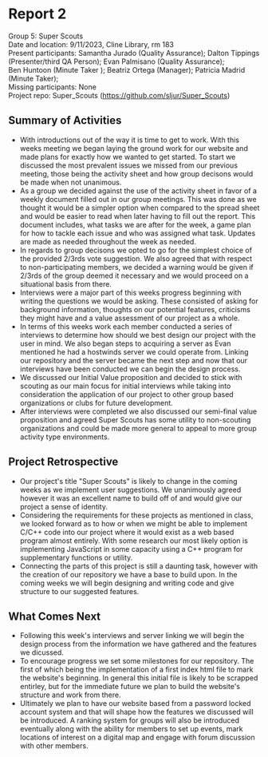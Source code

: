 # Report 2
Group 5: Super Scouts<br>
Date and location: 9/11/2023, Cline Library, rm 183<br>
Present participants: Samantha Jurado (Quality Assurance); Dalton Tippings (Presenter/third QA Person); Evan Palmisano (Quality Assurance);<br> Ben Huntoon (Minute Taker ); Beatriz Ortega (Manager); Patricia Madrid (Minute Taker);<br>
Missing participants: None<br>
Project repo: Super_Scouts (https://github.com/sljur/Super_Scouts)<br>

## Summary of Activities
- With introductions out of the way it is time to get to work. With this weeks meeting we began laying the ground work for our website and made plans for exactly how we wanted to get started. To start we discussed the most prevalent issues we missed from our previous meeting, those being the activity sheet and how group decisons would be made when not unanimous.
- As a group we decided against the use of the activity sheet in favor of a weekly document filled out in our group meetings. This was done as we thought it would be a simpler option when compared to the spread sheet and would be easier to read when later having to fill out the report. This document includes, what tasks we are after for the week, a game plan for how to tackle each issue and who was assigned what task. Updates are made as needed throughout the week as needed.
- In regards to group decisons we opted to go for the simplest choice of the provided 2/3rds vote suggestion. We also agreed that with respect to non-participating members, we decided a warning would be given if 2/3rds of the group deemed it necessary and we would proceed on a situational basis from there.
- Interviews were a major part of this weeks progress beginning with writing the questions we would be asking. These consisted of asking for background information, thoughts on our potential features, criticisms they might have and a value assessment of our project as a whole.
- In terms of this weeks work each member conducted a series of interviews to determine how should we best design our project with the user in mind. We also began steps to acquiring a server as Evan mentioned he had a hostwinds server we could operate from. Linking our repository and the server became the next step and now that our interviews have been conducted we can begin the design process.
- We discussed our Initial Value proposition and decided to stick with scouting as our main focus for initial interviews while taking into consideration the application of our project to other group based organizations or clubs for future development.
- After interviews were completed we also discussed our semi-final value proposition and agreed Super Scouts has some utility to non-scouting organizations and could be made more general to appeal to more group activity type environments.

## Project Retrospective
- Our project's title "Super Scouts" is likely to change in the coming weeks as we implement user suggestions. We unanimously agreed however it was an excellent name to build off of and would give our project a sense of identity.
- Considering the requirements for these projects as mentioned in class, we looked forward as to how or when we might be able to implement C/C++ code into our project where it would exist as a web based program almost entirely. With some research our most likely option is implementing JavaScript in some capacity using a C++ program for supplementary functions or utility.
- Connecting the parts of this project is still a daunting task, however with the creation of our repository we have a base to build upon. In the coming weeks we will begin designing and writing code and give structure to our suggested features. 

## What Comes Next
- Following this week's interviews and server linking we will begin the design process from the information we have gathered and the features we dicussed.
- To encourage progress we set some milestones for our repository. The first of which being the implementation of a first index html file to mark the website's beginning. In general this initial file is likely to be scrapped entirley, but for the immediate future we plan to build the website's structure and work from there.
- Ultimately we plan to have our website based from a password locked account system and that will shape how the features we discussed will be introduced. A ranking system for groups will also be introduced eventually along with the ability for members to set up events, mark locations of interest on a digital map and engage with forum discussion with other members.
